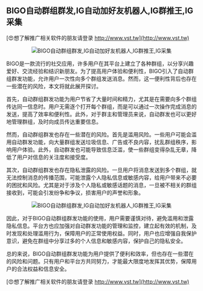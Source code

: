 ## **BIGO自动群组群发,IG自动加好友机器人,IG群推王,IG采集**

[😍想了解推广相关软件的朋友请登录 http://www.vst.tw](http://www.vst.tw)

 <center><img src="https://vst.tw/MP4/tuiguang/png/2.png" alt="BIGO自动群组群发,IG自动加好友机器人,IG群推王,IG采集"></center>

BIGO是一款流行的社交应用，许多用户在其平台上建立了各种群组，以分享兴趣爱好、交流经验和结识新朋友。为了提高用户体验和便利性，BIGO引入了自动群组群发功能，允许用户一次性向多个群组发送消息。然而，这一便利性背后也存在一些潜在的风险，本文将就此展开探讨。

首先，自动群组群发功能为用户节省了大量时间和精力，尤其是在需要向多个群组传达同一信息时。用户无需逐个打开每个群组，而是可以通过一次操作完成消息的发送，提高了效率和便利性。此外，对于群主和管理员来说，自动群发也可以更好地管理群组，及时向成员传达重要信息。

然而，自动群组群发也存在一些潜在的风险。首先是滥用风险。一些用户可能会滥用自动群发功能，向大量群组发送垃圾信息、广告或不良内容，扰乱群组秩序，影响用户体验。此外，自动群发也可能导致信息泛滥，使一些群组变得杂乱无章，降低了用户对信息的关注度和接受度。

其次，自动群组群发也存在隐私泄露的风险。一旦用户将消息发送到多个群组，就无法控制消息的传播范围，可能泄露个人隐私信息或敏感内容，给用户带来不必要的困扰和风险。尤其是对于涉及个人隐私或敏感话题的消息，一旦被不相关的群组接收到，可能会引发纷争和争议，损害用户的声誉和形象。

 <center><img src="https://vst.tw/MP4/tuiguang/png/0.png" alt="BIGO自动群组群发,IG自动加好友机器人,IG群推王,IG采集"></center>

因此，对于BIGO自动群组群发功能的使用，用户需要谨慎对待，避免滥用和泄露隐私信息。平台方也应加强对自动群发功能的管理和监控，建立起有效的机制，及时发现和处理滥用行为，保障用户的正常使用权益。同时，用户也应增强自我保护意识，避免在群组中分享过多的个人信息和敏感内容，保护自己的隐私安全。

总的来说，BIGO自动群组群发功能为用户提供了便利和效率，但也存在一些潜在的风险和问题。只有用户和平台方共同努力，才能最大限度地发挥其优势，保障用户的合法权益和信息安全。

[😍想了解推广相关软件的朋友请登录 http://www.vst.tw](http://www.vst.tw)



